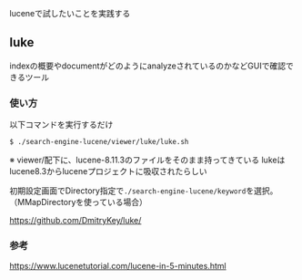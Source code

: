 luceneで試したいことを実践する

## luke
indexの概要やdocumentがどのようにanalyzeされているのかなどGUIで確認できるツール

### 使い方
以下コマンドを実行するだけ
```shell
$ ./search-engine-lucene/viewer/luke/luke.sh
```

※ viewer/配下に、lucene-8.11.3のファイルをそのまま持ってきている
lukeはlucene8.3からluceneプロジェクトに吸収されたらしい


初期設定画面でDirectory指定で`./search-engine-lucene/keyword`を選択。
（MMapDirectoryを使っている場合）

https://github.com/DmitryKey/luke/


### 参考
https://www.lucenetutorial.com/lucene-in-5-minutes.html
